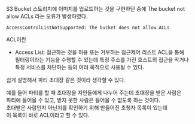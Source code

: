 S3 Bucket 스토리지에 이미지를 업로드하는 것을 구현하던 중에 The bucket not   
allow ACLs 라는 오류가 발생하였다.  
```
AccessControlListNotSupported: The bucket does not allow ACLs
```
ACL이란  
- Access List: 접근하는 것을 허용 또는 거부하는 접근제어 리스트 ACL을 통해   
필터링이라는 기능을 수행할 수 있는데 특정 주소를 가진 호스트의 접근을 막거나    
특정 서비스를 차단하는 등의 여러 목적으로 사용될 수 있다.   
  
쉽게 설명해서 파티 초대장 같은 것이라 생각할 수 있다.  
  
예를 들어 파티를 할 때 초대장을 지인들에게 나누어 주는데 초대장을 받은 사람은   
파티에 들어올 수 있고, 받지 못한 사람은 들어올 수 없도록 하는 것이다.  
초대받은 사람인지 아닌지를 확인하기 위해 만들어진 초청자 목록이 있는데   
이 목록이 바로 ACL이라고 할 수 있다.   























